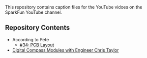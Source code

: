 This repository contains caption files for the YouTube vidoes on the SparkFun YouTube channel. 

Repository Contents
-------------------
* According to Pete
	*	[#34: PCB Layout](http://www.youtube.com/watch?v=NJKZZArjdg8)
* [Digital Compass Modules with Engineer Chris Taylor](https://www.youtube.com/watch?v=sBKHdt0OdPg&feature=youtu.be)

